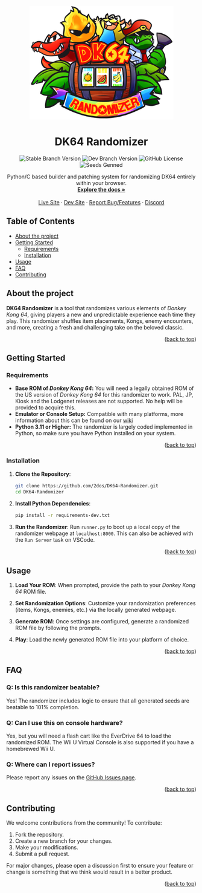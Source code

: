 <div id="top"></div>
<br />
<div align="center" style="text-align:center">
  <a href="https://github.com/2dos/DK64-Randomizer">
    <img src="https://raw.githubusercontent.com/2dos/DK64-Randomizer/refs/heads/dev/static/img/logo.png" alt="Logo" width="381" height="300">
  </a>

  <h1 align="center">DK64 Randomizer</h1>
<img alt="Stable Branch Version" src="https://img.shields.io/badge/stable-3.0-green">
<img alt="Dev Branch Version" src="https://img.shields.io/badge/dev-4.0-blue">
<img alt="GitHub License" src="https://img.shields.io/github/license/2dos/DK64-Randomizer">
<img alt="Seeds Genned" src="https://img.shields.io/endpoint?url=https%3A%2F%2Fhook.us2.make.com%2Fvbfjgbseucn5taygvlxcfkh7q4060wo4">


<p align="center">
    Python/C based builder and patching system for randomizing DK64 entirely within your browser.
    <br />
    <a href="https://dev.dk64randomizer.com/wiki/"><strong>Explore the docs »</strong></a>
    <br />
    <br />
    <a href="https://dk64randomizer.com/">Live Site</a>
    ·
    <a href="https://dev.dk64randomizer.com/">Dev Site</a>
    ·
    <a href="https://github.com/2dos/DK64-Randomizer/issues">Report Bug/Features</a>
    ·
    <a href="https://discord.dk64randomizer.com">Discord</a>
  </p>
</div>



## Table of Contents
- [About the project](#about-the-project)
- [Getting Started](#getting-started)
  - [Requirements](#requirements)
  - [Installation](#installation)
- [Usage](#usage)
- [FAQ](#faq)
- [Contributing](#contributing)

## About the project

**DK64 Randomizer** is a tool that randomizes various elements of *Donkey Kong 64*, giving players a new and unpredictable experience each time they play. This randomizer shuffles item placements, Kongs, enemy encounters, and more, creating a fresh and challenging take on the beloved classic.

<p align="right">(<a href="#top">back to top</a>)</p>

## Getting Started

### Requirements
- **Base ROM of *Donkey Kong 64*:** You will need a legally obtained ROM of the US version of *Donkey Kong 64* for this randomizer to work. PAL, JP, Kiosk and the Lodgenet releases are not supported. No help will be provided to acquire this.
- **Emulator or Console Setup:** Compatible with many platforms, more information about this can be found on our [wiki](https://dev.dk64randomizer.com/wiki/index.html?title=Consoles-and-Emulators)
- **Python 3.11 or Higher:** The randomizer is largely coded implemented in Python, so make sure you have Python installed on your system.

<p align="right">(<a href="#top">back to top</a>)</p>

### Installation
1. **Clone the Repository**:
   ```bash
   git clone https://github.com/2dos/DK64-Randomizer.git
   cd DK64-Randomizer
   ```
2. **Install Python Dependencies**:
   ```bash
   pip install -r requirements-dev.txt
   ```
3. **Run the Randomizer**:
   Run `runner.py` to boot up a local copy of the randomizer webpage at `localhost:8000`. This can also be achieved with the `Run Server` task on VSCode.

<p align="right">(<a href="#top">back to top</a>)</p>

## Usage

1. **Load Your ROM**:
   When prompted, provide the path to your *Donkey Kong 64* ROM file.
   
2. **Set Randomization Options**:
   Customize your randomization preferences (items, Kongs, enemies, etc.) via the locally generated webpage.
   
3. **Generate ROM**:
   Once settings are configured, generate a randomized ROM file by following the prompts.

4. **Play**:
   Load the newly generated ROM file into your platform of choice.

<p align="right">(<a href="#top">back to top</a>)</p>

## FAQ

### Q: Is this randomizer beatable?
Yes! The randomizer includes logic to ensure that all generated seeds are beatable to 101% completion.

### Q: Can I use this on console hardware?
Yes, but you will need a flash cart like the EverDrive 64 to load the randomized ROM. The Wii U Virtual Console is also supported if you have a homebrewed Wii U.

### Q: Where can I report issues?
Please report any issues on the [GitHub Issues page](https://github.com/2dos/DK64-Randomizer/issues).

<p align="right">(<a href="#top">back to top</a>)</p>

## Contributing
We welcome contributions from the community! To contribute:
1. Fork the repository.
2. Create a new branch for your changes.
3. Make your modifications.
4. Submit a pull request.

For major changes, please open a discussion first to ensure your feature or change is something that we think would result in a better product.

<p align="right">(<a href="#top">back to top</a>)</p>
